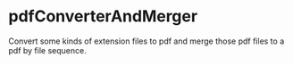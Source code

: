 # pdfConverterAndMerger
Convert some kinds of extension files to pdf and merge those pdf files to a pdf by file sequence. 
